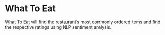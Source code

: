 # What To Eat

What To Eat will find the restaurant’s most commonly ordered items and find the respective ratings using NLP sentiment analysis.

